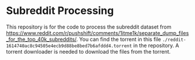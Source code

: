 # Subreddit Processing

This repository is for the code to process the subreddit dataset from https://www.reddit.com/r/pushshift/comments/1itme1k/separate_dump_files_for_the_top_40k_subreddits/. You can find the torrent in this file  `./reddit-1614740ac8c94505e4ecb9d88be8bed7b6afddd4.torrent` in the repository. A torrent downloader is needed to download the files from the torrent.







